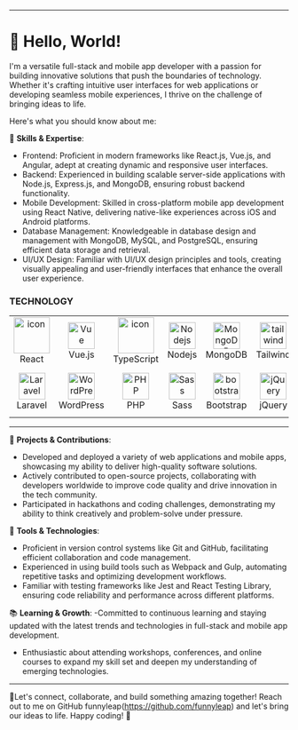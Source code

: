 
---




# 👋 Hello, World!
I'm a versatile full-stack and mobile app developer with a passion for building innovative solutions that push the boundaries of technology. 
Whether it's crafting intuitive user interfaces for web applications or developing seamless mobile experiences, I thrive on the challenge of bringing ideas to life.

Here's what you should know about me:

🚀 **Skills & Expertise**:
- Frontend: Proficient in modern frameworks like React.js, Vue.js, and Angular, adept at creating dynamic and responsive user interfaces.
- Backend: Experienced in building scalable server-side applications with Node.js, Express.js, and MongoDB, ensuring robust backend functionality.
- Mobile Development: Skilled in cross-platform mobile app development using React Native, delivering native-like experiences across iOS and Android platforms.
- Database Management: Knowledgeable in database design and management with MongoDB, MySQL, and PostgreSQL, ensuring efficient data storage and retrieval.
- UI/UX Design: Familiar with UI/UX design principles and tools, creating visually appealing and user-friendly interfaces that enhance the overall user experience.


### TECHNOLOGY

<table align="center">
  <tr>
    <td align="center" width="96">
        <img src="https://techstack-generator.vercel.app/react-icon.svg" alt="icon" width="65" height="65" />
      <br>React
    </td>
    <td align="center" width="96">
        <img src="https://skillicons.dev/icons?i=vue" width="48" height="48" alt="Vue" />
      <br>Vue.js
    </td>
    <td align="center" width="96">
        <img src="https://techstack-generator.vercel.app/ts-icon.svg" alt="icon" width="65" height="65" />
      <br>TypeScript
    </td>
       <td align="center" width="96">
        <img src="https://skillicons.dev/icons?i=nodejs" width="48" height="48" alt="Nodejs" />
      <br>Nodejs
      </td>
   <td align="center" width="96">
        <img src="https://skillicons.dev/icons?i=mongodb" width="48" height="48" alt="MongoDB" />
      <br>MongoDB
    </td>
       <td align="center" width="96">
        <img src="https://skillicons.dev/icons?i=tailwind" width="48" height="48" alt="tailwind" />
      <br>Tailwind
    </td>
    <td align="center" width="96">
      <a href="#macropower-tech">
        <img src="https://techstack-generator.vercel.app/python-icon.svg" alt="icon" width="65" height="65" />
      </a>
      <br>Python
    </td>
    <td align="center" width="96">
        <img src="https://techstack-generator.vercel.app/django-icon.svg" alt="icon" width="65" height="65" />
      <br>Django
  </td>
  </tr>
  <tr>
         <td align="center"  width="96">
        <img src="https://skillicons.dev/icons?i=react native" width="48" height="48" alt="Laravel" />
      <br>Laravel
    </td>
      </td>
     <td align="center" width="96">
        <img src="https://skillicons.dev/icons?i=wordpress" width="48" height="48" alt="WordPress" />
      <br>WordPress
    </td>   
    <td align="center" width="96">
        <img src="https://skillicons.dev/icons?i=php" width="48" height="48" alt="PHP" />
      <br>PHP
    </td>
              <td align="center" width="96">
        <img src="https://skillicons.dev/icons?i=sass" width="48" height="48" alt="Sass" />
      <br>Sass
              </td>   
                <td align="center"  width="96">
        <img src="https://skillicons.dev/icons?i=bootstrap" width="48" height="48" alt="bootstrap" />
      <br>Bootstrap
    </td>  
    <td align="center" width="96">
        <img src="https://skillicons.dev/icons?i=jquery" width="48" height="48" alt="jQuery" />
      <br>jQuery
    </td>
     <td align="center" width="96">
        <img src="https://techstack-generator.vercel.app/mysql-icon.svg" alt="icon" width="65" height="65" />
      <br>MySQL
    </td>
     <td align="center" width="96"> 
        <img src="https://user-images.githubusercontent.com/25181517/192108372-f71d70ac-7ae6-4c0d-8395-51d8870c2ef0.png" width="48" height="48" alt="Git" />
      <br>Git
    </td>
</table>

---
💼 **Projects & Contributions**:
- Developed and deployed a variety of web applications and mobile apps, showcasing my ability to deliver high-quality software solutions.
- Actively contributed to open-source projects, collaborating with developers worldwide to improve code quality and drive innovation in the tech community.
- Participated in hackathons and coding challenges, demonstrating my ability to think creatively and problem-solve under pressure.

🔧 **Tools & Technologies**:
- Proficient in version control systems like Git and GitHub, facilitating efficient collaboration and code management.
- Experienced in using build tools such as Webpack and Gulp, automating repetitive tasks and optimizing development workflows.
- Familiar with testing frameworks like Jest and React Testing Library, ensuring code reliability and performance across different platforms.

📚 **Learning & Growth**:
-Committed to continuous learning and staying updated with the latest trends and technologies in full-stack and mobile app development.
- Enthusiastic about attending workshops, conferences, and online courses to expand my skill set and deepen my understanding of emerging technologies.


---

 🌟Let's connect, collaborate, and build something amazing together! Reach out to me on GitHub funnyleap(https://github.com/funnyleap) and let's bring our ideas to life. Happy coding! 🎉


